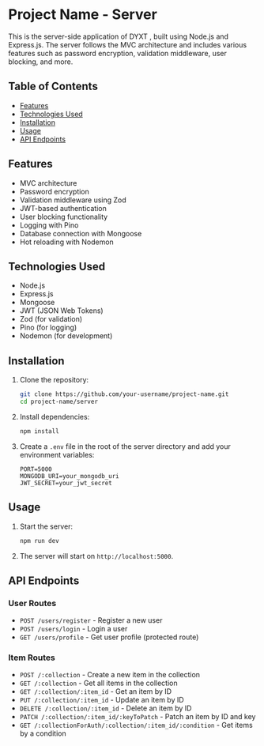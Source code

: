 # Project Name - Server

This is the server-side application of DYXT , built using Node.js and Express.js. The server follows the MVC architecture and includes various features such as password encryption, validation middleware, user blocking, and more.

## Table of Contents

- [Features](#features)
- [Technologies Used](#technologies-used)
- [Installation](#installation)
- [Usage](#usage)
- [API Endpoints](#api-endpoints)


## Features

- MVC architecture
- Password encryption
- Validation middleware using Zod
- JWT-based authentication
- User blocking functionality
- Logging with Pino
- Database connection with Mongoose
- Hot reloading with Nodemon

## Technologies Used

- Node.js
- Express.js
- Mongoose
- JWT (JSON Web Tokens)
- Zod (for validation)
- Pino (for logging)
- Nodemon (for development)

## Installation

1. Clone the repository:
    ```sh
    git clone https://github.com/your-username/project-name.git
    cd project-name/server
    ```

2. Install dependencies:
    ```sh
    npm install
    ```

3. Create a `.env` file in the root of the server directory and add your environment variables:
    ```env
    PORT=5000
    MONGODB_URI=your_mongodb_uri
    JWT_SECRET=your_jwt_secret
    ```

## Usage

1. Start the server:
    ```sh
    npm run dev
    ```

2. The server will start on `http://localhost:5000`.

## API Endpoints

### User Routes

- `POST /users/register` - Register a new user
- `POST /users/login` - Login a user
- `GET /users/profile` - Get user profile (protected route)

### Item Routes

- `POST /:collection` - Create a new item in the collection
- `GET /:collection` - Get all items in the collection
- `GET /:collection/:item_id` - Get an item by ID
- `PUT /:collection/:item_id` - Update an item by ID
- `DELETE /:collection/:item_id` - Delete an item by ID
- `PATCH /:collection/:item_id/:keyToPatch` - Patch an item by ID and key
- `GET /:collectionForAuth/:collection/:item_id/:condition` - Get items by a condition



